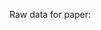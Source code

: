 Raw data for paper: <A Simple and Effective Scheme for Modeling and Compensating Differential Age Errors in RTK Positioning>
